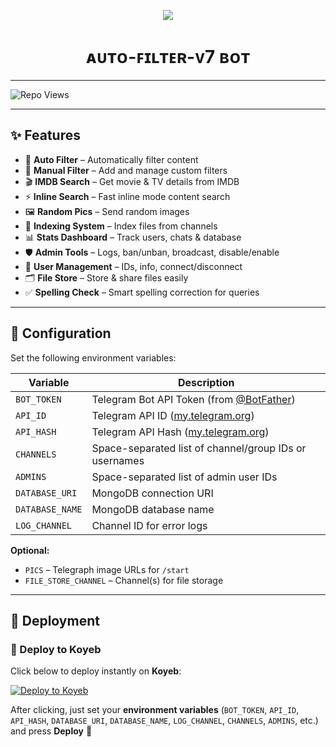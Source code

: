 <p align="center">
  <img src="https://files.catbox.moe/wllfrk.png">
</p>
<h1 align="center">
  ᴀᴜᴛᴏ-ꜰɪʟᴛᴇʀ-ᴠ7 ʙᴏᴛ
</h1>

---

![Repo Views](https://komarev.com/ghpvc/?username=TGEBOTZ&repo=Auto-Filter-v7&label=Views&color=blue&style=for-the-badge)

---

## ✨ Features

- 🔎 **Auto Filter** – Automatically filter content  
- 📝 **Manual Filter** – Add and manage custom filters  
- 🎬 **IMDB Search** – Get movie & TV details from IMDB  
- ⚡ **Inline Search** – Fast inline mode content search  
- 🖼 **Random Pics** – Send random images  
- 📂 **Indexing System** – Index files from channels  
- 📊 **Stats Dashboard** – Track users, chats & database  
- 🛡 **Admin Tools** – Logs, ban/unban, broadcast, disable/enable  
- 🔐 **User Management** – IDs, info, connect/disconnect  
- 🗂 **File Store** – Store & share files easily  
- ✅ **Spelling Check** – Smart spelling correction for queries  

---

## 🔧 Configuration

Set the following environment variables:

| Variable | Description |
|----------|-------------|
| `BOT_TOKEN` | Telegram Bot API Token (from [@BotFather](https://t.me/BotFather)) |
| `API_ID` | Telegram API ID ([my.telegram.org](https://my.telegram.org)) |
| `API_HASH` | Telegram API Hash ([my.telegram.org](https://my.telegram.org)) |
| `CHANNELS` | Space-separated list of channel/group IDs or usernames |
| `ADMINS` | Space-separated list of admin user IDs |
| `DATABASE_URI` | MongoDB connection URI |
| `DATABASE_NAME` | MongoDB database name |
| `LOG_CHANNEL` | Channel ID for error logs |

**Optional:**

- `PICS` – Telegraph image URLs for `/start`  
- `FILE_STORE_CHANNEL` – Channel(s) for file storage  

---

## 🚀 Deployment

### 🔹 Deploy to Koyeb
Click below to deploy instantly on **Koyeb**:

[![Deploy to Koyeb](https://www.koyeb.com/static/images/deploy/button.svg)](https://app.koyeb.com/deploy?type=git&repository=github.com/TGEBOTZ/Auto-Filter-v7&branch=main&name=auto-filter-v7)

After clicking, just set your **environment variables** (`BOT_TOKEN`, `API_ID`, `API_HASH`, `DATABASE_URI`, `DATABASE_NAME`, `LOG_CHANNEL`, `CHANNELS`, `ADMINS`, etc.) and press **Deploy** 🎉
